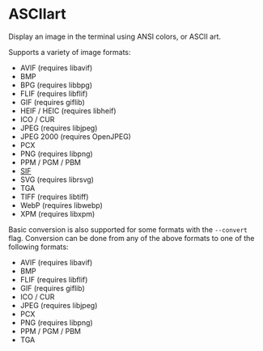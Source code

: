 # ASCIIart

Display an image in the terminal using ANSI colors, or ASCII art.

Supports a variety of image formats:

* AVIF (requires libavif)
* BMP
* BPG (requires libbpg)
* FLIF (requires libflif)
* GIF (requires giflib)
* HEIF / HEIC (requires libheif)
* ICO / CUR
* JPEG (requires libjpeg)
* JPEG 2000 (requires OpenJPEG)
* PCX
* PNG (requires libpng)
* PPM / PGM / PBM
* [SIF](https://adventofcode.com/2019/day/8)
* SVG (requires librsvg)
* TGA
* TIFF (requires libtiff)
* WebP (requires libwebp)
* XPM (requires libxpm)

Basic conversion is also supported for some formats with the `--convert` flag.
Conversion can be done from any of the above formats to one of the following
formats:

* AVIF (requires libavif)
* BMP
* FLIF (requires libflif)
* GIF (requires giflib)
* ICO / CUR
* JPEG (requires libjpeg)
* PCX
* PNG (requires libpng)
* PPM / PGM / PBM
* TGA
